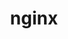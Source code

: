 ---
title: "nginx"
layout: category
permalink: /categories/nginx
author_profile: true
taxonomy: nginx
sidebar:
    nav: "categories"
---